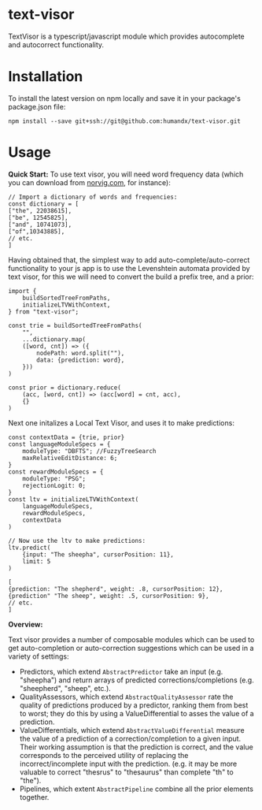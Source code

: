 # text-visor
TextVisor is a typescript/javascript module which provides autocomplete and autocorrect
functionality.

# Installation

To install the latest version on npm locally and save it in your package's package.json file:

`npm install --save git+ssh://git@github.com:humandx/text-visor.git`

# Usage

**Quick Start:**
To use text visor, you will need word frequency data (which you can download from [norvig.com](http://norvig.com/ngrams/count_1w.txt), for instance):

```
// Import a dictionary of words and frequencies:
const dictionary = [
["the", 22038615],
["be", 12545825],
["and", 10741073],
["of",10343885],
// etc.
]
```

 Having obtained that, the simplest way to add auto-complete/auto-correct functionality to your js app is to use the Levenshtein automata provided by text visor, for this we will need to convert the build a prefix tree, and a prior:
 
```
import {
    buildSortedTreeFromPaths,
    initializeLTVWithContext,
} from "text-visor";

const trie = buildSortedTreeFromPaths(
	"",
	...dictionary.map(
	([word, cnt]) => ({
		nodePath: word.split(""),
		data: {prediction: word},
	}))
)

const prior = dictionary.reduce(
	(acc, [word, cnt]) => (acc[word] = cnt, acc),
	{}
)
```

Next one initalizes a Local Text Visor, and uses it to make predictions:

```
const contextData = {trie, prior}
const languageModuleSpecs = {
    moduleType: "DBFTS"; //FuzzyTreeSearch
    maxRelativeEditDistance: 6;
}
const rewardModuleSpecs = {
    moduleType: "PSG";
    rejectionLogit: 0;
}
const ltv = initializeLTVWithContext(
	languageModuleSpecs,
	rewardModuleSpecs,
	contextData
)

// Now use the ltv to make predictions:
ltv.predict(
	{input: "The sheepha", cursorPosition: 11},
	limit: 5
)
```

```
[
{prediction: "The shepherd", weight: .8, cursorPosition: 12},
{prediction" "The sheep", weight: .5, cursorPosition: 9},
// etc.
]
```

**Overview:**

Text visor provides a number of composable modules which can be used to get auto-completion or auto-correction suggestions which can be used in a variety of settings:

* Predictors, which extend `AbstractPredictor` take an input (e.g. "sheepha") and return arrays of predicted corrections/completions (e.g. "sheepherd", "sheep", etc.).
* QualityAssessors, which extend `AbstractQualityAssessor` rate the quality of predictions produced by a predictor, ranking them from best to worst; they do this by using a ValueDifferential to asses the value of a prediction.
* ValueDifferentials, which extend `AbstractValueDifferential` measure the value of a prediction of a correction/completion to a given input. Their working assumption is that the prediction is correct, and the value corresponds to the perceived utility of replacing the incorrect/incomplete input with the prediction. (e.g. it may be more valuable to correct "thesrus" to "thesaurus" than complete "th" to "the").
* Pipelines, which extent `AbstractPipeline` combine all the prior elements together.

